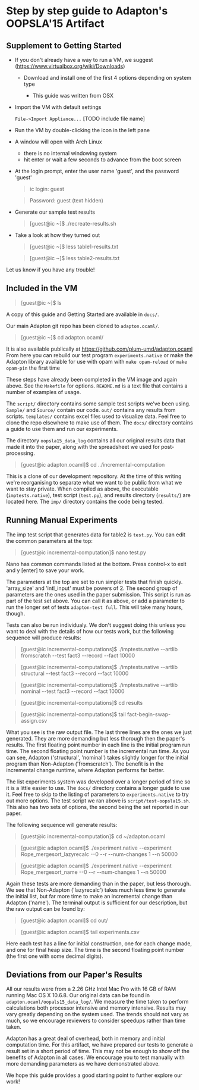 Step by step guide to Adapton's OOPSLA'15 Artifact
==================================================

Supplement to Getting Started
-----------------------------

* If you don't already have a way to run a VM, we suggest (https://www.virtualbox.org/wiki/Downloads)

  * Download and install one of the first 4 options depending on system type
    
    * This guide was written from OSX

* Import the VM with default settings

  `File->Import Appliance...` [TODO include file name]

* Run the VM by double-clicking the icon in the left pane

* A window will open with Arch Linux

  * there is no internal windowing system
  * hit enter or wait a few seconds to advance from the boot screen

* At the login prompt, enter the user name 'guest', and the password 'guest'

  >ic login: guest

  >Password: guest (text hidden)

* Generate our sample test results

  >[guest@ic ~]$ ./recreate-results.sh

* Take a look at how they turned out

  >[guest@ic ~]$ less table1-results.txt

  >[guest@ic ~]$ less table2-results.txt

Let us know if you have any trouble!

Included in the VM
------------------

  >[guest@ic ~]$ ls

A copy of this guide and Getting Started are available in `docs/`.

Our main Adapton git repo has been cloned to `adapton.ocaml/`.
  >[guest@ic ~]$ cd adapton.ocaml/

It is also available publically at https://github.com/plum-umd/adapton.ocaml
From here you can rebuild our test program `experiments.native` or make the Adapton library available for use with opam with `make opam-reload` or `make opam-pin` the first time

These steps have already been completed in the VM image and again above. See the `Makefile` for options. `README.md` is a text file that contains a number of examples of usage.

The `script/` directory contains some sample test scripts we've been using. `Sample/` and `Source/` contain our code. `out/` contains any results from scripts. `templates/` contains excel files used to visualize data. Feel free to clone the repo elsewhere to make use of them. The `docs/` directory contains a guide to use them and run our experiments.

The directory `oopsla15_data_log` contains all our original results data that made it into the paper, along with the spreadsheet we used for post-processing.

  >[guest@ic adapton.ocaml]$ cd ../incremental-computation

This is a clone of our development repository. At the time of this writing we're reorganising to separate what we want to be public from what we want to stay private. When compiled as above, the executable (`imptests.native`), test script (`test.py`), and results directory (`results/`) are located here. The `imp/` directory contains the code being tested. 


Running Manual Experiments
--------------------------

The imp test script that generates data for table2 is `test.py`. You can edit the common parameters at the top:
  >[guest@ic incremental-computation]$ nano test.py

Nano has common commands listed at the bottom. Press control-x to exit and y [enter] to save your work.

The parameters at the top are set to run simpler tests that finish quickly. 'array_size' and 'intl_input' must be powers of 2. The second group of parameters are the ones used in the paper submission. This script is run as part of the test set above. You can call it as above, or add a parameter to run the longer set of tests `adapton-test full`. This will take many hours, though.

Tests can also be run individualy. We don't suggest doing this unless you want to deal with the details of how our tests work, but the following sequence will produce results:

  >[guest@ic incremental-computations]$ ./imptests.native --artlib fromscratch --test fact3 --record --fact 10000

  >[guest@ic incremental-computations]$ ./imptests.native --artlib structural --test fact3 --record --fact 10000

  >[guest@ic incremental-computations]$ ./imptests.native --artlib nominal --test fact3 --record --fact 10000

  >[guest@ic incremental-computations]$ cd results

  >[guest@ic incremental-computations]$ tail fact-begin-swap-assign.csv

What you see is the raw output file. The last three lines are the ones we just generated. They are more demanding but less thorough then the paper's results. The first floating point number in each line is the initial program run time. The second floating point number is the incremental run time. As you can see, Adapton ('structural', 'nominal') takes slightly longer for the initial program than Non-Adapton ('fromscratch'). The benefit is in the incremental change runtime, where Adapton performs far better.

The list experiments system was developed over a longer period of time so it is a little easier to use. The `docs/` directory contains a longer guide to use it. Feel free to skip to the listing of parameters to `experiments.native` to try out more options. The test script we ran above is `script/test-oopsla15.sh`. This also has two sets of options, the second being the set reported in our paper.

The following sequence will generate results:

  >[guest@ic incremental-computation]$ cd ~/adapton.ocaml

  >[guest@ic adapton.ocaml]$ ./experiment.native --experiment Rope_mergesort_lazyrecalc --0 --r --num-changes 1 --n 50000

  >[guest@ic adapton.ocaml]$ ./experiment.native --experiment Rope_mergesort_name --0 --r --num-changes 1 --n 50000

Again these tests are more demanding than in the paper, but less thorough. We see that Non-Adapton ('lazyrecalc') takes much less time to generate the initial list, but far more time to make an incremental change than Adapton ('name'). The terminal output is sufficient for our description, but the raw output can be found by:

  >[guest@ic adapton.ocaml]$ cd out/

  >[guest@ic adapton.ocaml]$ tail experiments.csv

Here each test has a line for initial construction, one for each change made, and one for final heap size. The time is the second floating point number (the first one with some decimal digits).

Deviations from our Paper's Results
-----------------------------------

All our results were from a 2.26 GHz Intel Mac Pro with 16 GB of RAM running Mac OS X 10.6.8. Our original data can be found in `adapton.ocaml/oopals15_data_log/`. We measure the time taken to perform calculations both processor intensive and memory intensive. Results may vary greatly depending on the system used. The trends should not vary as much, so we encourage reviewers to consider speedups rather than time taken.

Adapton has a great deal of overhead, both in memory and initial computation time. For this artifact, we have prepared our tests to generate a result set in a short period of time. This may not be enough to show off the benefits of Adapton in all cases. We encourage you to test manually with more demanding parameters as we have demonstrated above.


We hope this guide provides a good starting point to further explore our work!

